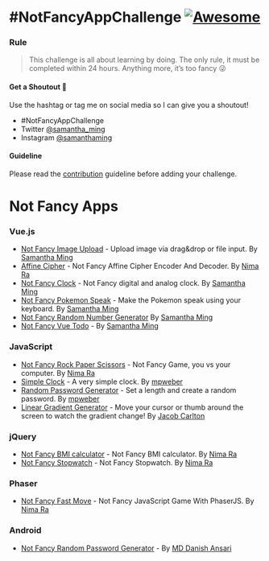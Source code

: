 # #NotFancyAppChallenge [![Awesome](https://cdn.rawgit.com/sindresorhus/awesome/d7305f38d29fed78fa85652e3a63e154dd8e8829/media/badge.svg)](https://github.com/sindresorhus/awesome)

### Rule

> This challenge is all about learning by doing. The only rule, it must be completed within 24 hours. Anything more, it’s too fancy 😜

#### Get a Shoutout 💛

Use the hashtag or tag me on social media so I can give you a shoutout!

- #NotFancyAppChallenge
- Twitter [@samantha_ming](https://twitter.com/samantha_ming)
- Instagram [@samanthaming](https://www.instagram.com/samanthaming/)

#### Guideline

Please read the [contribution](/CONTRIBUTING.md) guideline before adding your challenge.

# Not Fancy Apps

### Vue.js

- [Not Fancy Image Upload](https://github.com/samanthaming/not-fancy-image-upload) - Upload image via drag&drop or file input. By [Samantha Ming](https://github.com/samanthaming)
- [Affine Cipher](https://github.com/Nima-Ra/AffineCipher) - Not Fancy Affine Cipher Encoder And Decoder. By [Nima Ra](https://github.com/Nima-Ra)
- [Not Fancy Clock](https://github.com/samanthaming/not-fancy-clock) - Not Fancy digital and analog clock. By [Samantha Ming](https://github.com/samanthaming)
- [Not Fancy Pokemon Speak](https://github.com/samanthaming/not-fancy-pokemon-speaks) - Make the Pokemon speak using your keyboard. By [Samantha Ming](https://github.com/samanthaming)
- [Not Fancy Random Number Generator](https://github.com/samanthaming/not-fancy-random-number-generator) By [Samantha Ming](https://github.com/samanthaming)
- [Not Fancy Vue Todo](https://github.com/samanthaming/not-fancy-vue-todo) - By [Samantha Ming](https://github.com/samanthaming)

### JavaScript

- [Not Fancy Rock Paper Scissors](https://github.com/Nima-Ra/Rock-Paper-Scissors-not-fancy) - Not Fancy Game, you vs your computer. By [Nima Ra](https://github.com/Nima-Ra)
- [Simple Clock](https://github.com/mpweber/NotFancyAppChallenge/tree/master/SimpleClock) - A very simple clock. By [mpweber](https://github.com/mpweber)
- [Random Password Generator](https://github.com/mpweber/NotFancyAppChallenge/tree/master/Random-Password-Generator) - Set a length and create a random password. By [mpweber](https://github.com/mpweber)
- [Linear Gradient Generator](https://github.com/jacobc1204/gradient_app) - Move your cursor or thumb around the screen to watch the gradient change! By [Jacob Carlton](https://github.com/jacobc1204)


### jQuery

- [Not Fancy BMI calculator](https://github.com/Nima-Ra/bmi) - Not Fancy BMI calculator. By [Nima Ra](https://github.com/nima-ra)
- [Not Fancy Stopwatch](https://github.com/Nima-Ra/Stopwatch) - Not Fancy Stopwatch. By [Nima Ra](https://github.com/Nima-ra/stopwatch)

### Phaser

- [Not Fancy Fast Move](https://github.com/Nima-Ra/fast-move-not-fancy) - Not Fancy JavaScript Game With PhaserJS. By [Nima Ra](https://github.com/Nima-Ra)

### Android

- [Not Fancy Random Password Generator](https://github.com/mddanishansari/not-fancy-random-password-generator) - By [MD Danish Ansari](https://github.com/mddanishansari)
